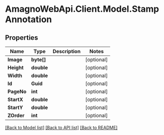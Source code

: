 
# AmagnoWebApi.Client.Model.StampAnnotation

## Properties

Name | Type | Description | Notes
------------ | ------------- | ------------- | -------------
**Image** | **byte[]** |  | [optional] 
**Height** | **double** |  | [optional] 
**Width** | **double** |  | [optional] 
**Id** | **Guid** |  | [optional] 
**PageNo** | **int** |  | [optional] 
**StartX** | **double** |  | [optional] 
**StartY** | **double** |  | [optional] 
**ZOrder** | **int** |  | [optional] 

[[Back to Model list]](../README.md#documentation-for-models)
[[Back to API list]](../README.md#documentation-for-api-endpoints)
[[Back to README]](../README.md)

